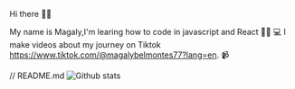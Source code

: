 Hi there 👋🏻

My name is Magaly,I'm learing how to code in javascript and React 👩🏻‍ 💻  I make videos about my journey on Tiktok https://www.tiktok.com/@magalybelmontes77?lang=en. 📹 

// README.md
![Github stats](https://github-readme-stats.vercel.app/api?username=mbelmontes7&theme=swift&show_icons=true&count_private=true)
